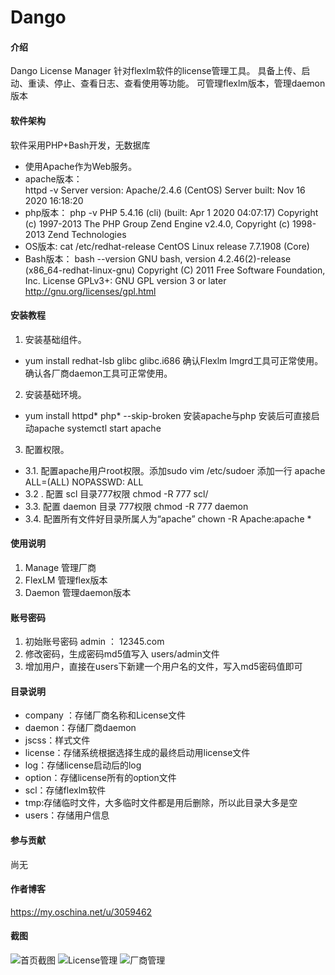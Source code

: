 # Dango

#### 介绍
Dango License Manager
针对flexlm软件的license管理工具。
具备上传、启动、重读、停止、查看日志、查看使用等功能。
可管理flexlm版本，管理daemon版本

#### 软件架构
软件采用PHP+Bash开发，无数据库
- 使用Apache作为Web服务。
- apache版本：</br>
httpd -v
Server version: Apache/2.4.6 (CentOS)
Server built:   Nov 16 2020 16:18:20
- php版本：
php -v
PHP 5.4.16 (cli) (built: Apr  1 2020 04:07:17) 
Copyright (c) 1997-2013 The PHP Group
Zend Engine v2.4.0, Copyright (c) 1998-2013 Zend Technologies
- OS版本:
cat /etc/redhat-release 
CentOS Linux release 7.7.1908 (Core)
- Bash版本：
bash --version
GNU bash, version 4.2.46(2)-release (x86_64-redhat-linux-gnu)
Copyright (C) 2011 Free Software Foundation, Inc.
License GPLv3+: GNU GPL version 3 or later <http://gnu.org/licenses/gpl.html>


#### 安装教程

1.  安装基础组件。
 - yum install redhat-lsb glibc glibc.i686
 确认Flexlm lmgrd工具可正常使用。
 确认各厂商daemon工具可正常使用。
2.  安装基础环境。
 - yum install httpd* php* --skip-broken
 安装apache与php
 安装后可直接启动apache 
 systemctl start apache
3.  配置权限。
- 3.1. 配置apache用户root权限。添加sudo
     vim /etc/sudoer
     添加一行 apache  ALL=(ALL)       NOPASSWD: ALL
- 3.2 . 配置 scl 目录777权限 chmod -R 777 scl/
- 3.3. 配置 daemon 目录 777权限 chmod -R 777 daemon
- 3.4. 配置所有文件好目录所属人为“apache”  chown -R Apache:apache *


#### 使用说明

1.  Manage 管理厂商
2.  FlexLM 管理flex版本
3.  Daemon 管理daemon版本

#### 账号密码
1. 初始账号密码 admin ： 12345.com
2. 修改密码，生成密码md5值写入 users/admin文件
3. 增加用户，直接在users下新建一个用户名的文件，写入md5密码值即可

#### 目录说明

- company ：存储厂商名称和License文件
- daemon：存储厂商daemon
- jscss：样式文件
- license：存储系统根据选择生成的最终启动用license文件
- log：存储license启动后的log
- option：存储license所有的option文件
- scl：存储flexlm软件
- tmp:存储临时文件，大多临时文件都是用后删除，所以此目录大多是空
- users：存储用户信息


#### 参与贡献

尚无

#### 作者博客

https://my.oschina.net/u/3059462

#### 截图
![首页截图](https://images.gitee.com/uploads/images/2021/0910/114107_e405e02f_369762.png "index.png")
![License管理](https://images.gitee.com/uploads/images/2021/0910/135101_c7b6efbd_369762.png "license.png")
![厂商管理](https://images.gitee.com/uploads/images/2021/0910/135113_483329be_369762.png "manage.png")